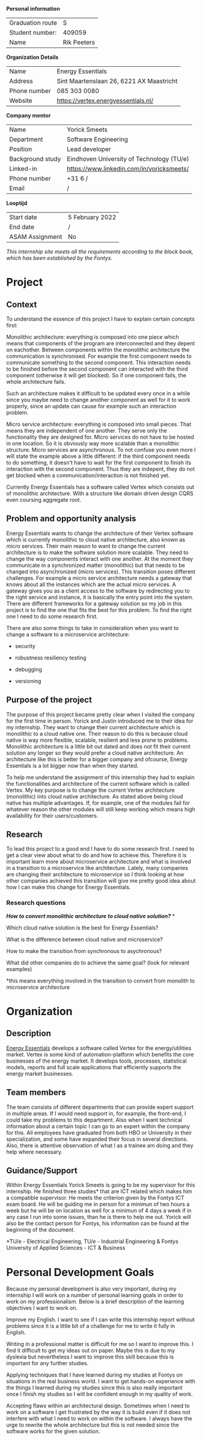 





**Personal information** 

|                  |             |
| ---------------- | ----------- |
| Graduation route | S           |
| Student number:  | 409059      |
| Name             | Rik Peeters |

**Organization Details** 

|              |                                          |
| ------------ | ---------------------------------------- |
| Name         | Energy Essentials                        |
| Address      | Sint Maartenslaan 26, 6221 AX Maastricht |
| Phone number | 085 303 0080                             |
| Website      | https://vertex.energyessentials.nl/      |

**Company mentor**

|                  |                                           |
| ---------------- | ----------------------------------------- |
| Name             | Yorick Smeets                             |
| Department       | Software Engineering                      |
| Position         | Lead developer                            |
| Background study | Eindhoven University of Technology (TU/e) |
| Linked-in        | https://www.linkedin.com/in/yoricksmeets/ |
| Phone number     | +31 6 /                                   |
| Email            | /                                         |

**Looptijd**

|                 |                 |
| --------------- | --------------- |
| Start date      | 5 February 2022 |
| End date        | /               |
| ASAM Assignment | No              |

*This internship site meets all the requirements according to the block book, which has been established by the Fontys.*

# Project

## Context
To understand the essence of this project I have to explain certain concepts first: 

Monolithic architecture: everything is composed into one piece which means that components of the program are interconnected and they depent on eachother. Between components within the monolithic architecture the communication is synchronised. For example the first component needs to communicate something to the second component. This interaction needs to be finished before the second component can interacted with the third component (otherwise it will get blocked). So if one component fails, the whole architecture fails. 

Such an architecture makes it difficult to be updated every once in a while since you maybe need to change another component as well for it to work properly, since an update can cause for example such an interaction problem. 

Micro service architecture: everything is composed into small pieces. That means they are independent of one another. They serve only the functionality they are designed for. Micro services do not have to be hosted in one location. So it is obviously way more scalable than a monolithic structure. Micro services are asynchronous. To not confuse you even more I will state the example above a little different: if the third component needs to do something, it doesn't have to wait for the first component to finish its interaction with the second component. Thus they are indepent, they do not get blocked when a communication/interaction is not finished yet. 

Currently Energy Essentials has a software called Vertex which consists out of monolithic architecture. With a structure like domain driven design CQRS even coursing aggregate root. 

## Problem and opportunity analysis 

Energy Essentials wants to change the architecture of their Vertex software which is currently monolithic to cloud native architecture, also known as micro services. Their main reason to want to change the current architecture is to make the software solution more scalable. They need to change the way components interact with one another. At the moment they communicate in a synchronized matter (monolithic) but that needs to be changed into asynchronized (micro services). This transition poses different challenges. For example a micro service architecture needs a gateway that knows about all the instances which are the actual micro services. A gateway gives you as a client access to the software by redirecting you to the right service and instance, it is basically the entry point into the system. There are different frameworks for a gateway solution so my job in this project is to find the one that fits the best for this problem. To find the right one I need to do some research first.  

There are also some things to take in consideration when you want to change a software to a microservice architecture:

- security

- robustness resiliency testing

- debugging

- versioning


## Purpose of the project

The purpose of  this project became pretty clear when I visited the company for the first time in person. Yorick and Justin introduced me to their idea for my internship. They want to change their current architecture which is monolithic to a cloud native one. Their reason to do this is because cloud native is way more flexible, scalable, resilient and less prone to problems. Monolithic architecture is a little bit out dated and does not fit their current solution any longer so they would prefer a cloud native architecture. An architecture like this is better for a bigger company and ofcourse, Energy Essentials is a lot bigger now than when they started. 

To help me understand the assignment of this internship they had to explain the functionalities and architecture of the current software which is called Vertex. My key purpose is to change the current Vertex architecture (monolithic) into cloud native architecture. As stated above being cloud native has multiple advantages. If, for example, one of the modules fail for whatever reason the other modules will still keep working which means high availability for their users/customers.    

## Research

To lead this project to a good end I have to do some research first. I need to get a clear view about what to do and how to achieve this. Therefore it is important learn more about microservice architecture and what is involved in a transition to a microservice like architecture. Lately, many companies are changing their architecture to microservice so I think looking at how other companies achieved this transition will give me pretty good idea about how I can make this change for Energy Essentials. 

### Research questions 

***How to convert monolithic architecture to cloud native solution?*** *

Which cloud native solution is the best for Energy Essentials? 

What is the difference between cloud native and microservice? 

How to make the transition from synchronous to asychronous? 

 What did other companies do to achieve the same goal? (look for relevant examples)



*this means everything involved in the transition to convert from monolith to microservice architecture

# Organization 

## Description 

[Energy Essentials](https://www.energyessentials.nl/) develops a software called Vertex for the energy/utilities market. Vertex is some kind of automation-platform which benefits the core businesses of the energy market. It develops tools, processes, statistical models, reports and full scale applications that efficiently supports the energy market businesses. 

## Team members  

The team consists of different departments that can provide expert support in multiple areas. If I would need support in, for example, the front-end, I could take my problems to this department. Also when I want technical information about a certain topic I can go to an expert within the company for this. All employees have graduated from both HBO or University in their specialization, and some have expanded their focus in several directions. Also, there is attentive observation of what I as a trainee am doing and they help where necessary.

## Guidance/Support

Within Energy Essentials Yorick Smeets is going to be my supervisor for this internship. He finished three studies* that are ICT related which makes him a compatible supervisor. He meets the criterion given by the Fontys ICT exam board. He will be guiding me in person for a minimun of two hours a week but he will be on location as well for a minimun of 4 days a week if in any case I run into some issues, than he is there to help me out. Yorick will also be the contact person for Fontys, his information can be found at the beginning of the document. 

*TU/e - Electrical Engineering, TU/e - Industrial Engineering & Fontys University of Applied Sciences - ICT & Business

# Personal Development Goals 

Because my personal development is also very important, during my internship I will work on a number of personal learning goals in order to work on my professionalism. Below is a brief description of the learning objectives I want to work on.

Improve my English. I want to see if I can write this internship report without problems since it is a little bit of a challenge for me to write it fully in English. 

Writing in a professional matter is difficult for me so I want to improve this. I find it difficult to get my ideas out on paper. Maybe this is due to my dyslexia but nevertheless I want to improve this skill because this is important for any further studies. 

Applying techniques that I have learned during my studies at Fontys on situations in the real business world. I want to get hands-on experience with the things I learned during my studies since this is also really important once I finish my studies so I will be confident enough in my quality of work. 

Accepting flaws within an architectural design. Sometimes when I need to work on a software I get frustrated by the way it is build even if it does not interfere with what I need to work on within the software. I always have the urge to rewrite the whole architecture but this is not needed since the software works for the given solution. 



